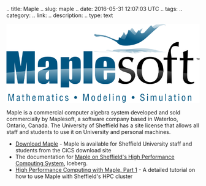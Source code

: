 .. title: Maple
.. slug: maple
.. date: 2016-05-31 12:07:03 UTC
.. tags:
.. category:
.. link:
.. description:
.. type: text

![](/images/Maplesoft_logo.svg)

Maple is a commercial computer algebra system developed and sold commercially by Maplesoft, a software company based in Waterloo, Ontario, Canada.
The University of Sheffield has a site license that allows all staff and students to use it on University and personal machines.

* [Download Maple](https://cics.dept.shef.ac.uk/software/) - Maple is available for Sheffield University staff and students from the CiCS download site
* The documentation for [Maple on Sheffield's High Performance Computing System](http://docs.iceberg.shef.ac.uk/en/latest/software/apps/maple.html), Iceberg.
* [High Performance Computing with Maple, Part 1](http://rse.shef.ac.uk/blog/HPC-Maple-1/) - A detailed tutorial on how to use Maple with Sheffield's HPC cluster

